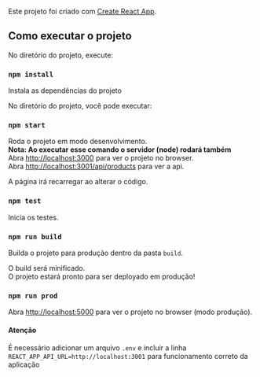 Este projeto foi criado com [Create React App](https://github.com/facebook/create-react-app).

## Como executar o projeto

No diretório do projeto, execute:

### `npm install`

Instala as dependências do projeto<br />

No diretório do projeto, você pode executar:

### `npm start`

Roda o projeto em modo desenvolvimento.<br />
**Nota: Ao executar esse comando o servidor (node) rodará também**<br />
Abra [http://localhost:3000](http://localhost:3000) para ver o projeto no browser.<br />
Abra [http://localhost:3001/api/products](http://localhost:3001/api/products) para ver a api.

A página irá recarregar ao alterar o código.

### `npm test`

Inicia os testes.

### `npm run build`

Builda o projeto para produção dentro da pasta `build`.

O build será minificado.<br />
O projeto estará pronto para ser deployado em produção!

### `npm run prod`

Abra [http://localhost:5000](http://localhost:5000) para ver o projeto no browser (modo produção).<br />

#### Atenção

É necessário adicionar um arquivo `.env` e incluir a linha `REACT_APP_API_URL=http://localhost:3001` para funcionamento correto da aplicação